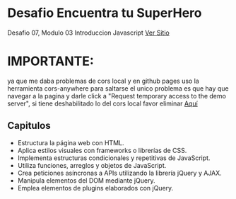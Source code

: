 # **Desafio Encuentra tu SuperHero**
Desafio 07, Modulo 03 Introduccion Javascript
[Ver Sitio](https://steinnx.github.io/Desafio07-EncuentraTuSuperHero/)

# **IMPORTANTE**: 
ya que me daba problemas de cors local y en github pages uso la herramienta cors-anywhere para saltarse el unico problema es que hay que navegar a la pagina y darle click a "Request temporary access to the demo server", si tiene deshabilitado lo del cors local favor eliminar 
[Aquí](assets/js/script.js#L14)
## **Capitulos**
* Estructura la página web con HTML.
* Aplica estilos visuales con frameworks o librerías de CSS.
* Implementa estructuras condicionales y repetitivas de JavaScript.
* Utiliza funciones, arreglos y objetos de JavaScript.
* Crea peticiones asíncronas a APIs utilizando la librería jQuery y AJAX.
* Manipula elementos del DOM mediante jQuery.
* Emplea elementos de plugins elaborados con jQuery.

